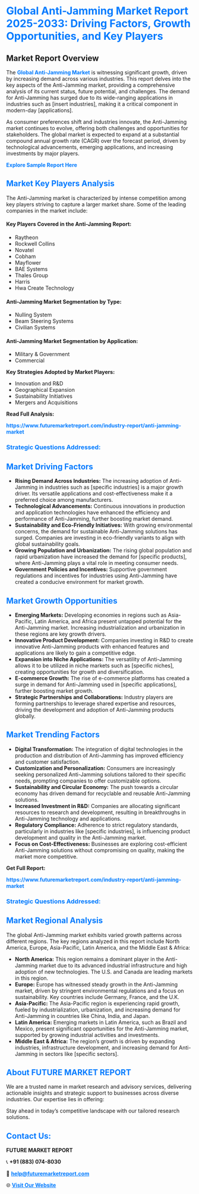 <h1 style="color: #007BFF;">Global Anti-Jamming Market Report 2025-2033: Driving Factors, Growth Opportunities, and Key Players</h1>

<section id="overview">
<h2>Market Report Overview</h2>
<p>The <a href="https://www.futuremarketreport.com/industry-report/anti-jamming-market" style="color: #007BFF; text-decoration: none;"><strong>Global Anti-Jamming Market</strong></a> is witnessing significant growth, driven by increasing demand across various industries. This report delves into the key aspects of the Anti-Jamming market, providing a comprehensive analysis of its current status, future potential, and challenges. The demand for Anti-Jamming has surged due to its wide-ranging applications in industries such as [insert industries], making it a critical component in modern-day [applications].</p>
<p>As consumer preferences shift and industries innovate, the Anti-Jamming market continues to evolve, offering both challenges and opportunities for stakeholders. The global market is expected to expand at a substantial compound annual growth rate (CAGR) over the forecast period, driven by technological advancements, emerging applications, and increasing investments by major players.</p>
</section>

<section id="overview">
<p><a href="https://www.futuremarketreport.com/request-sample/reportId=105776" style="color: #007BFF; text-decoration: none;"><strong>Explore Sample Report Here</strong></a></p>
</section>

<section id="key-players">
<h2 style="color: #007BFF;">Market Key Players Analysis</h2>
<p>The Anti-Jamming market is characterized by intense competition among key players striving to capture a larger market share. Some of the leading companies in the market include:</p>
<h4>Key Players Covered in the Anti-Jamming Report:</h4>
<ul><li>Raytheon</li><li>Rockwell Collins</li><li>Novatel</li><li>Cobham</li><li>Mayflower</li><li>BAE Systems</li><li>Thales Group</li><li>Harris</li><li>Hwa Create Technology</li></ul>
<h4>Anti-Jamming Market Segmentation by Type:</h4>
<ul><li>Nulling System</li><li>Beam Steering Systems</li><li>Civilian Systems</li></ul>

<h4>Anti-Jamming Market Segmentation by Application:</h4>
<ul><li>Military &amp; Government</li><li>Commercial</li></ul>
<p><strong>Key Strategies Adopted by Market Players:</strong></p>
<ul>
<li>Innovation and R&D</li>
<li>Geographical Expansion</li>
<li>Sustainability Initiatives</li>
<li>Mergers and Acquisitions</li>
</ul>
</section>

<section>
<p><strong>Read Full Analysis: </strong></p><a href="https://www.futuremarketreport.com/industry-report/anti-jamming-market" style="color: #007BFF; text-decoration: none;"><strong>https://www.futuremarketreport.com/industry-report/anti-jamming-market</strong></a>
<h3 style="color: #007BFF;">Strategic Questions Addressed:</h3>
</section>

<section id="driving-factors">
<h2 style="color: #007BFF;">Market Driving Factors</h2>
<ul>
<li><strong>Rising Demand Across Industries:</strong> The increasing adoption of Anti-Jamming in industries such as [specific industries] is a major growth driver. Its versatile applications and cost-effectiveness make it a preferred choice among manufacturers.</li>
<li><strong>Technological Advancements:</strong> Continuous innovations in production and application technologies have enhanced the efficiency and performance of Anti-Jamming, further boosting market demand.</li>
<li><strong>Sustainability and Eco-Friendly Initiatives:</strong> With growing environmental concerns, the demand for sustainable Anti-Jamming solutions has surged. Companies are investing in eco-friendly variants to align with global sustainability goals.</li>
<li><strong>Growing Population and Urbanization:</strong> The rising global population and rapid urbanization have increased the demand for [specific products], where Anti-Jamming plays a vital role in meeting consumer needs.</li>
<li><strong>Government Policies and Incentives:</strong> Supportive government regulations and incentives for industries using Anti-Jamming have created a conducive environment for market growth.</li>
</ul>
</section>

<section id="growth-opportunities">
<h2 style="color: #007BFF;">Market Growth Opportunities</h2>
<ul>
<li><strong>Emerging Markets:</strong> Developing economies in regions such as Asia-Pacific, Latin America, and Africa present untapped potential for the Anti-Jamming market. Increasing industrialization and urbanization in these regions are key growth drivers.</li>
<li><strong>Innovative Product Development:</strong> Companies investing in R&D to create innovative Anti-Jamming products with enhanced features and applications are likely to gain a competitive edge.</li>
<li><strong>Expansion into Niche Applications:</strong> The versatility of Anti-Jamming allows it to be utilized in niche markets such as [specific niches], creating opportunities for growth and diversification.</li>
<li><strong>E-commerce Growth:</strong> The rise of e-commerce platforms has created a surge in demand for Anti-Jamming used in [specific applications], further boosting market growth.</li>
<li><strong>Strategic Partnerships and Collaborations:</strong> Industry players are forming partnerships to leverage shared expertise and resources, driving the development and adoption of Anti-Jamming products globally.</li>
</ul>
</section>

<section id="trending-factors">
<h2 style="color: #007BFF;">Market Trending Factors</h2>
<ul>
<li><strong>Digital Transformation:</strong> The integration of digital technologies in the production and distribution of Anti-Jamming has improved efficiency and customer satisfaction.</li>
<li><strong>Customization and Personalization:</strong> Consumers are increasingly seeking personalized Anti-Jamming solutions tailored to their specific needs, prompting companies to offer customizable options.</li>
<li><strong>Sustainability and Circular Economy:</strong> The push towards a circular economy has driven demand for recyclable and reusable Anti-Jamming solutions.</li>
<li><strong>Increased Investment in R&D:</strong> Companies are allocating significant resources to research and development, resulting in breakthroughs in Anti-Jamming technology and applications.</li>
<li><strong>Regulatory Compliance:</strong> Adherence to strict regulatory standards, particularly in industries like [specific industries], is influencing product development and quality in the Anti-Jamming market.</li>
<li><strong>Focus on Cost-Effectiveness:</strong> Businesses are exploring cost-efficient Anti-Jamming solutions without compromising on quality, making the market more competitive.</li>
</ul>
</section>

<section>
<p><strong>Get Full Report: </strong></p><a href="https://www.futuremarketreport.com/industry-report/anti-jamming-market" style="color: #007BFF; text-decoration: none;"><strong>https://www.futuremarketreport.com/industry-report/anti-jamming-market</strong></a>
<h3 style="color: #007BFF;">Strategic Questions Addressed:</h3>
</section>


<section id="regional-analysis">
<h2 style="color: #007BFF;">Market Regional Analysis</h2>
<p>The global Anti-Jamming market exhibits varied growth patterns across different regions. The key regions analyzed in this report include North America, Europe, Asia-Pacific, Latin America, and the Middle East & Africa:</p>
<ul>
<li><strong>North America:</strong> This region remains a dominant player in the Anti-Jamming market due to its advanced industrial infrastructure and high adoption of new technologies. The U.S. and Canada are leading markets in this region.</li>
<li><strong>Europe:</strong> Europe has witnessed steady growth in the Anti-Jamming market, driven by stringent environmental regulations and a focus on sustainability. Key countries include Germany, France, and the U.K.</li>
<li><strong>Asia-Pacific:</strong> The Asia-Pacific region is experiencing rapid growth, fueled by industrialization, urbanization, and increasing demand for Anti-Jamming in countries like China, India, and Japan.</li>
<li><strong>Latin America:</strong> Emerging markets in Latin America, such as Brazil and Mexico, present significant opportunities for the Anti-Jamming market, supported by growing industrial activities and investments.</li>
<li><strong>Middle East & Africa:</strong> The region’s growth is driven by expanding industries, infrastructure development, and increasing demand for Anti-Jamming in sectors like [specific sectors].</li>
</ul>
</section>

<footer>
<h2 style="color: #007BFF;">About FUTURE MARKET REPORT</h2>
<p>We are a trusted name in market research and advisory services, delivering actionable insights and strategic support to businesses across diverse industries. Our expertise lies in offering:</p>

<p>Stay ahead in today’s competitive landscape with our tailored research solutions.</p>

<h2 style="color: #007BFF;">Contact Us:</h2>
<p><strong>FUTURE MARKET REPORT</strong></p>
<p>📞 <strong>+91 (883) 074-8030</strong></p>
<p>📧 <strong><a href="mailto:help@futuremarketreport.com" style="color: #007BFF;">help@futuremarketreport.com</a></strong></p>
<p>🌐 <strong><a href="https://www.futuremarketreport.com/" style="color: #007BFF;">Visit Our Website</a></strong></p>
</footer>